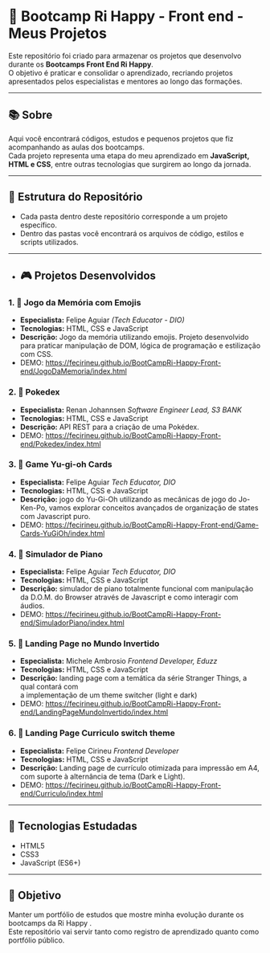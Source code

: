 # 🚀 Bootcamp Ri Happy - Front end - Meus Projetos

Este repositório foi criado para armazenar os projetos que desenvolvo durante os **Bootcamps Front End Ri Happy**.  
O objetivo é praticar e consolidar o aprendizado, recriando projetos apresentados pelos especialistas e mentores ao longo das formações.

---

## 📚 Sobre
Aqui você encontrará códigos, estudos e pequenos projetos que fiz acompanhando as aulas dos bootcamps.  
Cada projeto representa uma etapa do meu aprendizado em **JavaScript, HTML e CSS**, entre outras tecnologias que surgirem ao longo da jornada.

---

## 📂 Estrutura do Repositório
- Cada pasta dentro deste repositório corresponde a um projeto específico.
- Dentro das pastas você encontrará os arquivos de código, estilos e scripts utilizados.

---

- ## 🎮 Projetos Desenvolvidos
### 1. 🧩 Jogo da Memória com Emojis  
- **Especialista:** Felipe Aguiar *(Tech Educator - DIO)*  
- **Tecnologias:** HTML, CSS e JavaScript  
- **Descrição:** Jogo da memória utilizando emojis. Projeto desenvolvido para praticar manipulação de DOM,
   lógica de programação e estilização com CSS.  
- DEMO: https://fecirineu.github.io/BootCampRi-Happy-Front-end/JogoDaMemoria/index.html

### 2. 🧩 Pokedex 
- **Especialista:** Renan Johannsen  *Software Engineer Lead, S3 BANK*  
- **Tecnologias:** HTML, CSS e JavaScript  
- **Descrição:** API REST para a criação de uma Pokédex.  
- DEMO: https://fecirineu.github.io/BootCampRi-Happy-Front-end/Pokedex/index.html

### 3. 🧩 Game Yu-gi-oh Cards 
- **Especialista:** Felipe Aguiar  *Tech Educator, DIO*  
- **Tecnologias:** HTML, CSS e JavaScript  
- **Descrição:** jogo do Yu-Gi-Oh utilizando as mecânicas de jogo do Jo-Ken-Po,
vamos explorar conceitos avançados de organização de states com Javascript puro.  
- DEMO: https://fecirineu.github.io/BootCampRi-Happy-Front-end/Game-Cards-YuGiOh/index.html

### 4. 🧩 Simulador de Piano 
- **Especialista:** Felipe Aguiar  *Tech Educator, DIO*  
- **Tecnologias:** HTML, CSS e JavaScript  
- **Descrição:**  simulador de piano totalmente funcional com manipulação da D.O.M. do Browser
  através de Javascript e como interagir com áudios.
- DEMO: https://fecirineu.github.io/BootCampRi-Happy-Front-end/SimuladorPiano/index.html

 ### 5. 🧩 Landing Page no Mundo Invertido
- **Especialista:** Michele Ambrosio  *Frontend Developer, Eduzz*  
- **Tecnologias:** HTML, CSS e JavaScript  
- **Descrição:**  landing page com a temática da série Stranger Things, a qual contará com  
 a implementação de um theme switcher (light e dark)
- DEMO: https://fecirineu.github.io/BootCampRi-Happy-Front-end/LandingPageMundoInvertido/index.html

 ### 6. 🧩 Landing Page Curriculo switch theme
- **Especialista:**  Felipe Cirineu  *Frontend Developer*  
- **Tecnologias:** HTML, CSS e JavaScript  
- **Descrição:**  Landing page de currículo otimizada para impressão em A4, com suporte à alternância de tema 
(Dark e Light).
- DEMO: https://fecirineu.github.io/BootCampRi-Happy-Front-end/Curriculo/index.html
---

## 🚀 Tecnologias Estudadas
- HTML5  
- CSS3  
- JavaScript (ES6+)  
---

## 📌 Objetivo
Manter um portfólio de estudos que mostre minha evolução durante os bootcamps da Ri Happy .  
Este repositório vai servir tanto como registro de aprendizado quanto como portfólio público.


